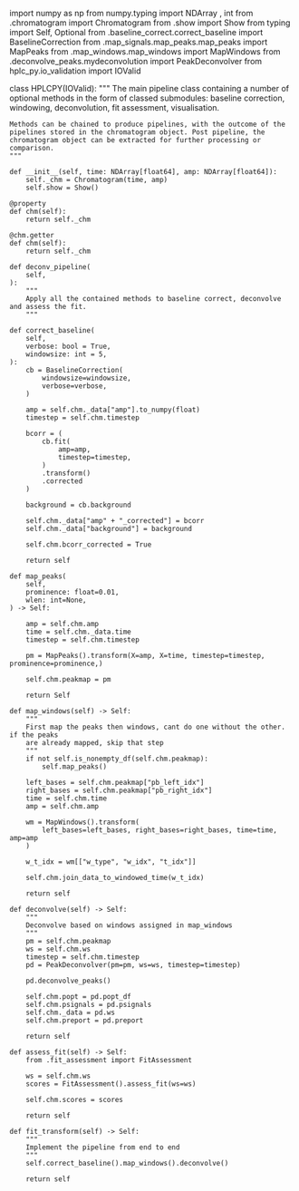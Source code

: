 import numpy as np
from numpy.typing import NDArray
, int
from .chromatogram import Chromatogram
from .show import Show
from typing import Self, Optional
from .baseline_correct.correct_baseline import BaselineCorrection
from .map_signals.map_peaks.map_peaks import MapPeaks
from .map_windows.map_windows import MapWindows
from .deconvolve_peaks.mydeconvolution import PeakDeconvolver
from hplc_py.io_validation import IOValid

class HPLCPY(IOValid):
    """
    The main pipeline class containing a number of optional methods in the form of classed submodules: baseline correction, windowing, deconvolution, fit assessment, visualisation.

    Methods can be chained to produce pipelines, with the outcome of the pipelines stored in the chromatogram object. Post pipeline, the chromatogram object can be extracted for further processing or comparison.
    """

    def __init__(self, time: NDArray[float64], amp: NDArray[float64]):
        self._chm = Chromatogram(time, amp)
        self.show = Show()

    @property
    def chm(self):
        return self._chm
    
    @chm.getter
    def chm(self):
        return self._chm
    
    def deconv_pipeline(
        self,
    ):
        """
        Apply all the contained methods to baseline correct, deconvolve and assess the fit.
        """

    def correct_baseline(
        self,
        verbose: bool = True,
        windowsize: int = 5,
    ):
        cb = BaselineCorrection(
            windowsize=windowsize,
            verbose=verbose,
        )

        amp = self.chm._data["amp"].to_numpy(float)
        timestep = self.chm.timestep

        bcorr = (
            cb.fit(
                amp=amp,
                timestep=timestep,
            )
            .transform()
            .corrected
        )

        background = cb.background

        self.chm._data["amp" + "_corrected"] = bcorr
        self.chm._data["background"] = background

        self.chm.bcorr_corrected = True

        return self

    def map_peaks(
        self,
        prominence: float=0.01,
        wlen: int=None,
    ) -> Self:
        
        amp = self.chm.amp
        time = self.chm._data.time
        timestep = self.chm.timestep
        
        pm = MapPeaks().transform(X=amp, X=time, timestep=timestep, prominence=prominence,)

        self.chm.peakmap = pm

        return Self

    def map_windows(self) -> Self:
        """
        First map the peaks then windows, cant do one without the other. if the peaks
        are already mapped, skip that step
        """
        if not self.is_nonempty_df(self.chm.peakmap):
            self.map_peaks()

        left_bases = self.chm.peakmap["pb_left_idx"]
        right_bases = self.chm.peakmap["pb_right_idx"]
        time = self.chm.time
        amp = self.chm.amp
        
        wm = MapWindows().transform(
            left_bases=left_bases, right_bases=right_bases, time=time, amp=amp
        )

        w_t_idx = wm[["w_type", "w_idx", "t_idx"]]
        
        self.chm.join_data_to_windowed_time(w_t_idx)
        
        return self

    def deconvolve(self) -> Self:
        """
        Deconvolve based on windows assigned in map_windows
        """
        pm = self.chm.peakmap
        ws = self.chm.ws
        timestep = self.chm.timestep
        pd = PeakDeconvolver(pm=pm, ws=ws, timestep=timestep)

        pd.deconvolve_peaks()

        self.chm.popt = pd.popt_df
        self.chm.psignals = pd.psignals
        self.chm._data = pd.ws
        self.chm.preport = pd.preport

        return self

    def assess_fit(self) -> Self:
        from .fit_assessment import FitAssessment

        ws = self.chm.ws
        scores = FitAssessment().assess_fit(ws=ws)

        self.chm.scores = scores

        return self

    def fit_transform(self) -> Self:
        """
        Implement the pipeline from end to end
        """
        self.correct_baseline().map_windows().deconvolve()

        return self
